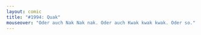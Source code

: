 ```yaml
---
layout: comic
title: "#1994: Quak"
mouseover: "Oder auch Nak Nak nak. Oder auch Kwak kwak kwak. Oder so."
---
```

